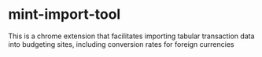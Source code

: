 # mint-import-tool
This is a chrome extension that facilitates importing tabular transaction data into budgeting sites, including conversion rates for foreign currencies

